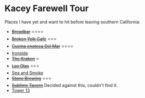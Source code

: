 Kacey Farewell Tour
===================

Places I have yet and want to hit before leaving southern California:

- ~~[Breadbar](http://www.breadbar.net)~~ :star::star::star::star:
- ~~[Broken Yolk Cafe](http://thebrokenyolkcafe.com)~~ :star::star::star:
- ~~[Cucina enoteca Del Mar](http://www.urbankitchengroup.com)~~ :star::star::star::star:
- [Ironside](http://ironsidefishandoyster.com)
- ~~[The Kraken](https://plus.google.com/104568785310408188699/about?hl=en&gl=us)~~ :star:
- ~~[Las Olas](http://www.lasolasmex.com)~~ :star::star::star:
- [Sea and Smoke](http://seaandsmoke.com)
- ~~[Stone Brewing](http://www.stonebrewing.com)~~ :star::star::star:
- ~~[Sublime Tavern](http://sublimetavern.com/home/)~~ Decided against this, couldn't find it.
- [Tower 13](http://www.tower13.com/events/)

